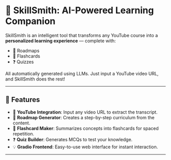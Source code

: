 # 🧠 SkillSmith: AI-Powered Learning Companion

SkillSmith is an intelligent tool that transforms any YouTube course into a **personalized learning experience** — complete with:

- 📍 Roadmaps
- 🧾 Flashcards
- ❓ Quizzes

All automatically generated using LLMs. Just input a YouTube video URL, and SkillSmith does the rest!

---

## 🚀 Features

- 🔗 **YouTube Integration**: Input any video URL to extract the transcript.
- 🧠 **Roadmap Generator**: Creates a step-by-step curriculum from the content.
- 🧾 **Flashcard Maker**: Summarizes concepts into flashcards for spaced repetition.
- ❓ **Quiz Builder**: Generates MCQs to test your knowledge.
- 💡 **Gradio Frontend**: Easy-to-use web interface for instant interaction.

---



